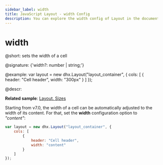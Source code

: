 ```yaml
---
sidebar_label: width
title: JavaScript Layout - width Config 
description: You can explore the width config of Layout in the documentation of the DHTMLX JavaScript UI library. Browse developer guides and API reference, try out code examples and live demos, and download a free 30-day evaluation version of DHTMLX Suite 7.
---
```


# width

@short: sets the width of a cell

@signature: {'width?: number | string;'}

@example:
var layout = new dhx.Layout("layout_container", {
    cols: [
      { header: "Cell header", width: "300px" }
    ]
});

@descr:

**Related sample**: [Layout. Sizes](https://snippet.dhtmlx.com/miej9gb9)

Starting from v7.0, the width of a cell can be automatically adjusted to the width of its content. For that, set the **width** configuration option to *"content"*:

~~~js {5}
var layout = new dhx.Layout("layout_container", {
    cols: [
        { 
            header: "Cell header", 
            width: "content" 
        }
    ]
});
~~~

[comment]: # (@related: layout/initialization.md#initialize-layout layout/cell_configuration.md#cell-size)

[comment]: # (@relatedapi: layout/api/layout_minwidth_config.md layout/api/layout_maxwidth_config.md)
